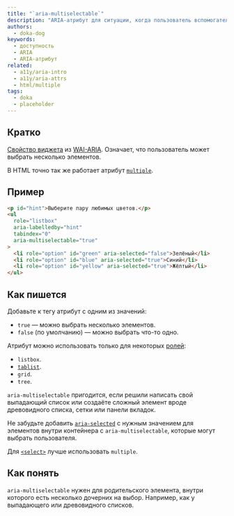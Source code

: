 ```yaml
---
title: "`aria-multiselectable`"
description: "ARIA-атрибут для ситуации, когда пользователь вспомогательной технологии может выбрать сразу несколько элементов."
authors:
  - doka-dog
keywords:
  - доступность
  - ARIA
  - ARIA-атрибут
related:
  - a11y/aria-intro
  - a11y/aria-attrs
  - html/multiple
tags:
  - doka
  - placeholder
---
```


## Кратко

[Свойство виджета](/a11y/aria-attrs/#atributy-vidzhetov) из [WAI-ARIA](/a11y/aria-intro/#specifikaciya). Означает, что пользователь может выбрать несколько элементов.

В HTML точно так же работает атрибут [`multiple`](/html/multiple/).

## Пример

```html
<p id="hint">Выберите пару любимых цветов.</p>
<ul
  role="listbox"
  aria-labelledby="hint"
  tabindex="0"
  aria-multiselectable="true"
>
  <li role="option" id="green" aria-selected="false">Зелёный</li>
  <li role="option" id="blue" aria-selected="true">Синий</li>
  <li role="option" id="yellow" aria-selected="true">Жёлтый</li>
</ul>
```

## Как пишется

Добавьте к тегу атрибут с одним из значений:

- `true` — можно выбрать несколько элементов.
- `false` (по умолчанию) — можно выбрать что-то одно.

Атрибут можно использовать только для некоторых [ролей](/a11y/aria-roles/):

- `listbox`.
- [`tablist`](/a11y/role-tablist/).
- `grid`.
- `tree`.

`aria-multiselectable` пригодится, если решили написать свой выпадающий список или создаёте сложный элемент вроде древовидного списка, сетки или панели вкладок.

Не забудьте добавить [`aria-selected`](/a11y/aria-selected/) с нужным значением для элементов внутри контейнера с `aria-multiselectable`, которые могут выбрать пользователя.

Для [`<select>`](/html/select/) лучше использовать `multiple`.

## Как понять

`aria-multiselectable` нужен для родительского элемента, внутри которого есть несколько дочерних на выбор. Например, как у выпадающего или древовидного списков.
